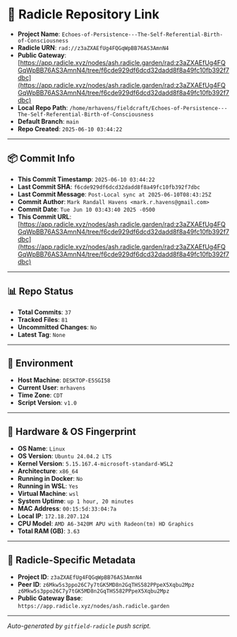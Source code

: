 # 🔗 Radicle Repository Link

- **Project Name**: `Echoes-of-Persistence---The-Self-Referential-Birth-of-Consciousness`
- **Radicle URN**: `rad://z3aZXAEfUg4FQGqWpBB76AS3AmnN4`
- **Public Gateway**: [https://app.radicle.xyz/nodes/ash.radicle.garden/rad:z3aZXAEfUg4FQGqWpBB76AS3AmnN4/tree/f6cde929df6dcd32dadd8f8a49fc10fb392f7dbc](https://app.radicle.xyz/nodes/ash.radicle.garden/rad:z3aZXAEfUg4FQGqWpBB76AS3AmnN4/tree/f6cde929df6dcd32dadd8f8a49fc10fb392f7dbc)
- **Local Repo Path**: `/home/mrhavens/fieldcraft/Echoes-of-Persistence---The-Self-Referential-Birth-of-Consciousness`
- **Default Branch**: `main`
- **Repo Created**: `2025-06-10 03:44:22`

---

## 📦 Commit Info

- **This Commit Timestamp**: `2025-06-10 03:44:22`
- **Last Commit SHA**: `f6cde929df6dcd32dadd8f8a49fc10fb392f7dbc`
- **Last Commit Message**: `Post-Local sync at 2025-06-10T08:43:25Z`
- **Commit Author**: `Mark Randall Havens <mark.r.havens@gmail.com>`
- **Commit Date**: `Tue Jun 10 03:43:40 2025 -0500`
- **This Commit URL**: [https://app.radicle.xyz/nodes/ash.radicle.garden/rad:z3aZXAEfUg4FQGqWpBB76AS3AmnN4/tree/f6cde929df6dcd32dadd8f8a49fc10fb392f7dbc](https://app.radicle.xyz/nodes/ash.radicle.garden/rad:z3aZXAEfUg4FQGqWpBB76AS3AmnN4/tree/f6cde929df6dcd32dadd8f8a49fc10fb392f7dbc)

---

## 📊 Repo Status

- **Total Commits**: `37`
- **Tracked Files**: `81`
- **Uncommitted Changes**: `No`
- **Latest Tag**: `None`

---

## 🧭 Environment

- **Host Machine**: `DESKTOP-E5SGI58`
- **Current User**: `mrhavens`
- **Time Zone**: `CDT`
- **Script Version**: `v1.0`

---

## 🧬 Hardware & OS Fingerprint

- **OS Name**: `Linux`
- **OS Version**: `Ubuntu 24.04.2 LTS`
- **Kernel Version**: `5.15.167.4-microsoft-standard-WSL2`
- **Architecture**: `x86_64`
- **Running in Docker**: `No`
- **Running in WSL**: `Yes`
- **Virtual Machine**: `wsl`
- **System Uptime**: `up 1 hour, 20 minutes`
- **MAC Address**: `00:15:5d:33:04:7a`
- **Local IP**: `172.18.207.124`
- **CPU Model**: `AMD A6-3420M APU with Radeon(tm) HD Graphics`
- **Total RAM (GB)**: `3.63`

---

## 🌱 Radicle-Specific Metadata

- **Project ID**: `z3aZXAEfUg4FQGqWpBB76AS3AmnN4`
- **Peer ID**: `z6Mkw5s3ppo26C7y7tGK5MD8n2GqTHS582PPpeX5Xqbu2Mpz
z6Mkw5s3ppo26C7y7tGK5MD8n2GqTHS582PPpeX5Xqbu2Mpz`
- **Public Gateway Base**: `https://app.radicle.xyz/nodes/ash.radicle.garden`

---

_Auto-generated by `gitfield-radicle` push script._
